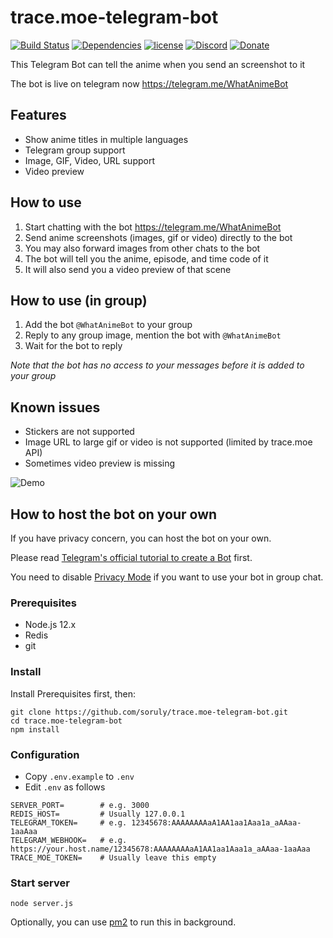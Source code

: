 # trace.moe-telegram-bot

[![Build Status](https://travis-ci.org/soruly/trace.moe-telegram-bot.svg?branch=master)](https://travis-ci.org/soruly/trace.moe-telegram-bot)
[![Dependencies](https://david-dm.org/soruly/trace.moe-telegram-bot/status.svg)](https://david-dm.org/soruly/trace.moe-telegram-bot)
[![license](https://img.shields.io/github/license/soruly/trace.moe-telegram-bot.svg)](https://raw.githubusercontent.com/soruly/trace.moe-telegram-bot/master/LICENSE)
[![Discord](https://img.shields.io/discord/437578425767559188.svg)](https://discord.gg/K9jn6Kj)
[![Donate](https://img.shields.io/badge/donate-patreon-orange.svg)](https://www.patreon.com/soruly)

This Telegram Bot can tell the anime when you send an screenshot to it

The bot is live on telegram now https://telegram.me/WhatAnimeBot

## Features

- Show anime titles in multiple languages
- Telegram group support
- Image, GIF, Video, URL support
- Video preview

## How to use

1. Start chatting with the bot https://telegram.me/WhatAnimeBot
2. Send anime screenshots (images, gif or video) directly to the bot
3. You may also forward images from other chats to the bot
4. The bot will tell you the anime, episode, and time code of it
5. It will also send you a video preview of that scene

## How to use (in group)

1. Add the bot `@WhatAnimeBot` to your group
2. Reply to any group image, mention the bot with `@WhatAnimeBot`
3. Wait for the bot to reply

_Note that the bot has no access to your messages before it is added to your group_

## Known issues

- Stickers are not supported
- Image URL to large gif or video is not supported (limited by trace.moe API)
- Sometimes video preview is missing

![Demo](demo.png)

## How to host the bot on your own

If you have privacy concern, you can host the bot on your own.

Please read [Telegram's official tutorial to create a Bot](https://core.telegram.org/bots) first.

You need to disable [Privacy Mode](https://core.telegram.org/bots#privacy-mode) if you want to use your bot in group chat.

### Prerequisites

- Node.js 12.x
- Redis
- git

### Install

Install Prerequisites first, then:

```
git clone https://github.com/soruly/trace.moe-telegram-bot.git
cd trace.moe-telegram-bot
npm install
```

### Configuration

- Copy `.env.example` to `.env`
- Edit `.env` as follows

```
SERVER_PORT=        # e.g. 3000
REDIS_HOST=         # Usually 127.0.0.1
TELEGRAM_TOKEN=     # e.g. 12345678:AAAAAAAAaA1AA1aa1Aaa1a_aAAaa-1aaAaa
TELEGRAM_WEBHOOK=   # e.g. https://your.host.name/12345678:AAAAAAAAaA1AA1aa1Aaa1a_aAAaa-1aaAaa
TRACE_MOE_TOKEN=    # Usually leave this empty
```

### Start server

```
node server.js
```

Optionally, you can use [pm2](https://pm2.keymetrics.io/) to run this in background.
